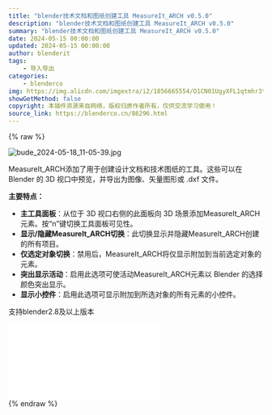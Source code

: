 ```yaml
---
title: "blender技术文档和图纸创建工具 MeasureIt_ARCH v0.5.0"
description: "blender技术文档和图纸创建工具 MeasureIt_ARCH v0.5.0"
summary: "blender技术文档和图纸创建工具 MeasureIt_ARCH v0.5.0"
date: 2024-05-15 00:00:00
updated: 2024-05-15 00:00:00
author: blenderit
tags: 
    - 导入导出
categories:
    - blenderco
img: https://img.alicdn.com/imgextra/i2/1856665554/O1CN01UgyXFL1qtmhr3tNnJ_!!1856665554.jpg
showGetMethod: false
copyright: 本插件资源来自网络，版权归原作者所有，仅供交流学习使用！
source_link: https://blenderco.cn/86296.html
---
```


{% raw %}
<p><img src="https://img.alicdn.com/imgextra/i2/1856665554/O1CN01UgyXFL1qtmhr3tNnJ_!!1856665554.jpg" alt="bude_2024-05-18_11-05-39.jpg"></p><div class="classicContent">
<p>MeasureIt_ARCH添加了用于创建设计文档和技术图纸的工具。这些可以在 Blender 的 3D 视口中预览，并导出为图像、矢量图形或 .dxf 文件。</p>
</div><div class="description_features w">
<p><strong>主要特点：</strong></p>
<ul>
<li><strong>主工具面板</strong>：从位于 3D 视口右侧的此面板向 3D 场景添加MeasureIt_ARCH元素。按“n”键切换工具面板可见性。</li>
<li><strong>显示/隐藏MeasureIt_ARCH切换</strong>：此切换显示并隐藏MeasureIt_ARCH创建的所有项目。</li>
<li><strong>仅选定对象切换</strong>：禁用后，MeasureIt_ARCH将仅显示附加到当前选定对象的元素。</li>
<li><strong>突出显示活动</strong>：启用此选项可使活动MeasureIt_ARCH元素以 Blender 的选择颜色突出显示。</li>
<li><strong>显示小控件</strong>：启用此选项可显示附加到所选对象的所有元素的小控件。</li>
</ul>
<p>支持blender2.8及以上版本</p>
<div id="external-video-8cc6b189a7" class="external-video"><iframe frameborder="0" src="//player.bilibili.com/player.html?isOutside=true&amp;aid=1154821954&amp;bvid=BV1vZ421s7hB&amp;cid=1550957082&amp;p=1" allowfullscreen="true"></iframe></div>
</div>
<div style="display: none">blenderco</div>
{% endraw %}